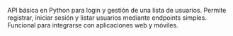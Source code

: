 API básica en Python para login y gestión de una lista de usuarios. Permite registrar, iniciar sesión y listar usuarios mediante endpoints simples. Funcional para integrarse con aplicaciones web y móviles.
